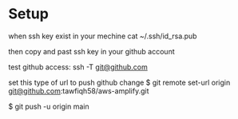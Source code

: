 # Setup

when ssh key exist in your mechine
cat ~/.ssh/id_rsa.pub

then copy and past ssh key in your github account

test github access:
ssh -T git@github.com

set this type of url to push github change
$ git remote set-url origin git@github.com:tawfiqh58/aws-amplify.git

$ git push -u origin main
